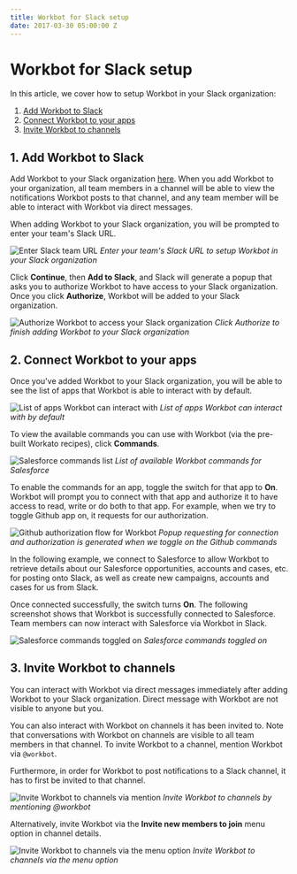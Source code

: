 ```yaml
---
title: Workbot for Slack setup
date: 2017-03-30 05:00:00 Z
---
```


# Workbot for Slack setup
In this article, we cover how to setup Workbot in your Slack organization:

1. [Add Workbot to Slack](/workbot/workbot-for-slack-setup.md#1-add-workbot-to-slack)
2. [Connect Workbot to your apps](/workbot/workbot-for-slack-setup.md#2-connect-workbot-to-your-apps)
3. [Invite Workbot to channels](/workbot/workbot-for-slack-setup.md#3-invite-workbot-to-channels)

## 1. Add Workbot to Slack
Add Workbot to your Slack organization [here](https://www.workato.com/workbot-slack). When you add Workbot to your organization, all team members in a channel will be able to view the notifications Workbot posts to that channel, and any team member will be able to interact with Workbot via direct messages.

When adding Workbot to your Slack organization, you will be prompted to enter your team's Slack URL.

![Enter Slack team URL](/assets/images/workbot/workbot/workbot-2.gif)
*Enter your team's Slack URL to setup Workbot in your Slack organization*

Click **Continue**, then **Add to Slack**, and Slack will generate a popup that asks you to authorize Workbot to have access to your Slack organization. Once you click **Authorize**, Workbot will be added to your Slack organization.

![Authorize Workbot to access your Slack organization](/assets/images/workbot/workbot/slack-organization-authorization.png)
*Click Authorize to finish adding Workbot to your Slack organization*

## 2. Connect Workbot to your apps
Once you've added Workbot to your Slack organization, you will be able to see the list of apps that Workbot is able to interact with by default.

![List of apps Workbot can interact with](/assets/images/workbot/workbot/workbot-for-slack-intro-screen.png)
*List of apps Workbot can interact with by default*

To view the available commands you can use with Workbot (via the pre-built Workato recipes), click **Commands**.

![Salesforce commands list](/assets/images/workbot/workbot/salesforce-commands-list.png)
*List of available Workbot commands for Salesforce*

To enable the commands for an app, toggle the switch for that app to **On**. Workbot will prompt you to connect with that app and authorize it to have access to read, write or do both to that app. For example, when we try to toggle Github app on, it requests for our authorization.

![Github authorization flow for Workbot](/assets/images/workbot/workbot/workbot-github-authorization.gif)
*Popup requesting for connection and authorization is generated when we toggle on the Github commands*

In the following example, we connect to Salesforce to allow Workbot to retrieve details about our Salesforce opportunities, accounts and cases, etc. for posting onto Slack, as well as create new campaigns, accounts and cases for us from Slack.

Once connected successfully, the switch turns **On**. The following screenshot shows that Workbot is successfully connected to Salesforce. Team members can now interact with Salesforce via Workbot in Slack.

![Salesforce commands toggled on](/assets/images/workbot/workbot/salesforce-commands-on.png)
*Salesforce commands toggled on*

## 3. Invite Workbot to channels
You can interact with Workbot via direct messages immediately after adding Workbot to your Slack organization. Direct message with Workbot are not visible to anyone but you.

You can also interact with Workbot on channels it has been invited to. Note that conversations with Workbot on channels are visible to all team members in that channel. To invite Workbot to a channel, mention Workbot via `@workbot`.

Furthermore, in order for Workbot to post notifications to a Slack channel, it has to first be invited to that channel.

![Invite Workbot to channels via mention](/assets/images/workbot/workbot/invite-workbot-to-channels-via-mention.png)
*Invite Workbot to channels by mentioning @workbot*

Alternatively, invite Workbot via the **Invite new members to join** menu option in channel details.

![Invite Workbot to channels via the menu option](/assets/images/workbot/workbot/invite-workbot-via-menu-option.gif)
*Invite Workbot to channels via the menu option*
